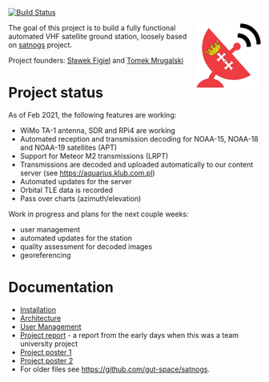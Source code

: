 [![Build Status](https://travis-ci.com/gut-space/aquarius.svg?branch=master)](https://travis-ci.com/gut-space/aquarius)

<img align="right" width="128" height="128" src="https://github.com/gut-space/satnogs/blob/master/doc/logo.png">

The goal of this project is to build a fully functional automated VHF satellite ground station, loosely based on [satnogs](https://satnogs.org) project.

Project founders: [Sławek Figiel](https://github.com/fivitti) and [Tomek Mrugalski](https://github.com/tomaszmrugalski/)

# Project status

As of Feb 2021, the following features are working:

- WiMo TA-1 antenna, SDR and RPi4 are working
- Automated reception and transmission decoding for NOAA-15, NOAA-18 and NOAA-19 satellites (APT)
- Support for Meteor M2 transmissions (LRPT)
- Transmissions are decoded and uploaded automatically to our content server (see https://aquarius.klub.com.pl)
- Automated updates for the server
- Orbital TLE data is recorded
- Pass over charts (azimuth/elevation)

Work in progress and plans for the next couple weeks:

- user management
- automated updates for the station
- quality assessment for decoded images
- georeferencing

# Documentation

- [Installation](doc/install.md)
- [Architecture](doc/arch.md)
- [User Management](doc/users.md)
- [Project report](doc/prototype-phase/satnogs-gdn-report.pdf) - a report from the early days when this was a team university project
- [Project poster 1](doc/prototype-phase/poster1-pl.jpg)
- [Project poster 2](doc/prototype-phase/poster2-en.jpg)
- For older files see https://github.com/gut-space/satnogs.
